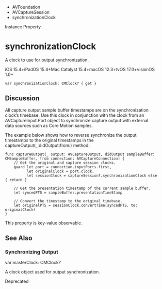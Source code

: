 

- AVFoundation
- AVCaptureSession
-  synchronizationClock 

Instance Property

# synchronizationClock

A clock to use for output synchronization.

iOS 15.4+iPadOS 15.4+Mac Catalyst 15.4+macOS 12.3+tvOS 17.0+visionOS 1.0+

``` source
var synchronizationClock: CMClock? { get }
```

## Discussion

All capture output sample buffer timestamps are on the synchronization clock’s timebase. Use this clock in conjunction with the clock from an AVCaptureInput.Port object to synchronize capture output with external data sources such as Core Motion samples.

The example below shows how to reverse synchronize the output timestamps to the original timestamps in the captureOutput(_:didOutput:from:) method:

```
func captureOutput(_ output: AVCaptureOutput, didOutput sampleBuffer: CMSampleBuffer, from connection: AVCaptureConnection) {
    // Get the original and capture session clocks.
    guard let port = connection.inputPorts.first,
          let originalClock = port.clock,
          let sessionClock = captureSession?.synchronizationClock else { return }

    // Get the presentation timestamp of the current sample buffer.
    let syncedPTS = sampleBuffer.presentationTimeStamp

    // Convert the timestamp to the original timebase.
    let originalPTS = sessionClock.convertTime(syncedPTS, to: originalClock)
}
```

This property is key-value observable.

## See Also

### Synchronizing Output

var masterClock: CMClock?

A clock object used for output synchronization.

Deprecated

